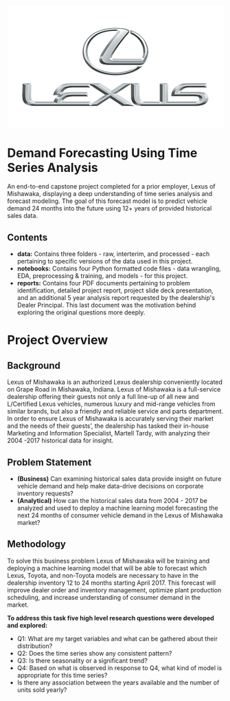 ![](https://github.com/martell-n-tardy/Forecasting-with-a-Time-Series-Model-using-Python/blob/main/Lexus_Logo.png)
# Demand Forecasting Using Time Series Analysis #
An end-to-end capstone project completed for a prior employer, Lexus of Mishawaka, displaying a deep understanding of time series analysis and forecast modeling. The goal of this forecast model is to predict vehicle demand 24 months into the future using 12+ years of provided historical sales data. 

## Contents ##
* **data:** Contains three folders - raw, interterim, and processed - each pertaining to specific versions of the data used in this project.
* **notebooks:** Contains four Python formatted code files - data wrangling, EDA, preprocessing & training, and models - for this project.
* **reports:** Contains four PDF documents pertaining to problem identification, detailed project report, project slide deck presentation, and an additional 5 year analysis report requested by the dealership's Dealer Principal. This last document was the motivation behind exploring the original questions more deeply.

# Project Overview #
## Background ##
Lexus of Mishawaka is an authorized Lexus dealership conveniently located on Grape Road in Mishawaka, Indiana. Lexus of Mishawaka is a full-service dealership offering their guests not only a full line-up of all new and L/Certified Lexus vehicles, numerous luxury and mid-range vehicles from similar brands, but also a friendly and reliable service and parts department. In order to ensure Lexus of Mishawaka is accurately serving their market and the needs of their guests’, the dealership has tasked their in-house Marketing and Information Specialist, Martell Tardy, with analyzing their 2004 -2017 historical data for insight.

## Problem Statement ##
* **(Business)** Can examining historical sales data provide insight on future vehicle demand and help make data-drive decisions on corporate inventory requests?
* **(Analytical)** How can the historical sales data from 2004 - 2017 be analyzed and used to deploy a machine learning model forecasting the next 24 months of consumer vehicle demand in the Lexus of Mishawaka market?

## Methodology ##
To solve this business problem Lexus of Mishawaka will be training and deploying a machine learning model that will be able to forecast which Lexus, Toyota, and non-Toyota models are necessary to have in the dealership inventory 12 to 24 months starting April 2017. This forecast will improve dealer order and inventory management, optimize plant production scheduling, and increase understanding of consumer demand in the market. 

**To address this task five high level research questions were developed and explored:**
* Q1: What are my target variables and what can be gathered about their distribution?
* Q2: Does the time series show any consistent pattern? 
* Q3: Is there seasonality or a significant trend?
* Q4: Based on what is observed in response to Q4, what kind of model is appropriate for this time series?
* Is there any association between the years available and the number of units sold yearly?
